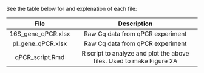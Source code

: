 See the table below for and explenation of each file:

|**File** | **Description** |
| :---: | :---: |
|16S_gene_qPCR.xlsx| Raw Cq data from qPCR experiment |
|pI_gene_qPCR.xlsx| Raw Cq data from qPCR experiment |
|qPCR_script.Rmd| R script to analyze and plot the above files. Used to make Figure 2A |
